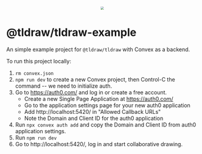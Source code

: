 <div style="text-align: center; transform: scale(.5);">
  <img src="https://github.com/tldraw/tldraw/raw/main/assets/card-repo.png"/>
</div>

# @tldraw/tldraw-example

An simple example project for `@tldraw/tldraw` with Convex as a backend.

To run this project locally:

1. `rm convex.json`
2. `npm run dev` to create a new Convex project, then Control-C the command -- we need to initialize auth.
3. Go to https://auth0.com/ and log in or create a free account.
   - Create a new Single Page Application at https://auth0.com/
   - Go to the application settings page for your new auth0 application
   - Add http://localhost:5420/ in "Allowed Callback URLs"
   - Note the Domain and Client ID for the auth0 application
4. Run `npx convex auth add` and copy the Domain and Client ID from auth0 application settings.
5. Run `npm run dev`
6. Go to http://localhost:5420/, log in and start collaborative drawing.
